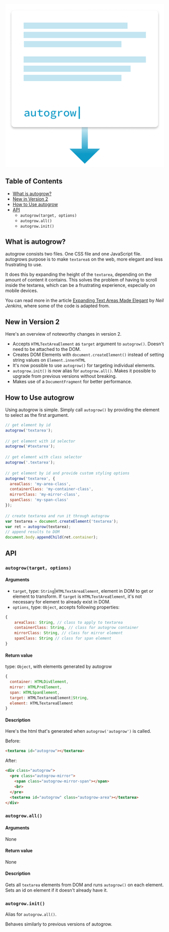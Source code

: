 <div style="text-align:center">
  <a href="https://carlrafting.com/autogrow">
    <img src="logo.png" alt="autogrow">
  </a>
</div>

## Table of Contents

- [What is autogrow?](#what-is-autogrow)
- [New in Version 2](#new-in-version-2)
- [How to Use autogrow](#how-to-use-autogrow)
- [API](#api)
  - `autogrow(target, options)`
  - `autogrow.all()`
  - `autogrow.init()`

## What is autogrow?

autogrow consists two files. One CSS file and one JavaScript file. autogrows purpose is to make `textarea`s on the web, more elegant and less frustrating to use.

It does this by expanding the height of the `textarea`, depending on the amount of content it contains. This solves the problem of having to scroll inside the textarea, which can be a frustrating experience, especially on mobile devices.

You can read more in the article [Expanding Text Areas Made Elegant](http://www.alistapart.com/articles/expanding-text-areas-made-elegant/) by _Neil Jenkins_, where some of the code is adapted from.

## New in Version 2

Here's an overview of noteworthy changes in version 2.

* Accepts `HTMLTextAreaElement` as `target` argument to `autogrow()`. Doesn't need to be attached to the DOM.
* Creates DOM Elements with `document.createElement()` instead of setting string values on `Element.innerHTML`
* It's now possible to use `autogrow()` for targeting individual elements.
* `autogrow.init()` is now alias for `autogrow.all()`. Makes it possible to upgrade from previous versions without breaking.
* Makes use of a `DocumentFragment` for better performance.

## How to Use autogrow

Using autogrow is simple. Simply call `autogrow()` by providing the element to select as the first argument.

```js
// get element by id
autogrow('textarea');

// get element with id selector
autogrow('#textarea');

// get element with class selector
autogrow('.textarea');

// get element by id and provide custom styling options
autogrow('textarea', {
  areaClass: 'my-area-class',
  containerClass: 'my-container-class',
  mirrorClass: 'my-mirror-class',
  spanClass: 'my-span-class'
});

// create textarea and run it through autogrow
var textarea = document.createElement('textarea');
var ret = autogrow(textarea);
// append results to DOM
document.body.appendChild(ret.container);
```

## API

### `autogrow(target, options)`

#### Arguments

* `target`, type: `String`|`HTMLTextAreaElement`, element in DOM to get or element to transform. If `target` is `HTMLTextAreaElement`, it's not necessary for element to already exist in DOM.
* `options`, type: `Object`, accepts following properties:
```js
{
    areaClass: String, // class to apply to textarea
    containerClass: String, // class for autogrow container
    mirrorClass: String, // class for mirror element
    spanClass: String // class for span element
}
```

#### Return value

type: `Object`, with elements generated by autogrow

```js
{
  container: HTMLDivElement,
  mirror: HTMLPreElement,
  span: HTMLSpanElement,
  target: HTMLTextareaElement|String,
  element: HTMLTextareaElement
}
```

#### Description

Here's the html that's generated when `autogrow('autogrow')` is called.

Before:
```html
<textarea id="autogrow"></textarea>
```

After:
```html
<div class="autogrow">
  <pre class="autogrow-mirror">
    <span class="autogrow-mirror-span"></span>
    <br>
  </pre>
  <textarea id="autogrow" class="autogrow-area"></textarea>
</div>
```

### `autogrow.all()`

#### Arguments

None

#### Return value

None

#### Description

Gets all `textarea` elements from DOM and runs `autogrow()` on each element. Sets an id on element if it doesn't already have it.

### `autogrow.init()`

Alias for `autogrow.all()`.

Behaves similarly to previous versions of autogrow.
